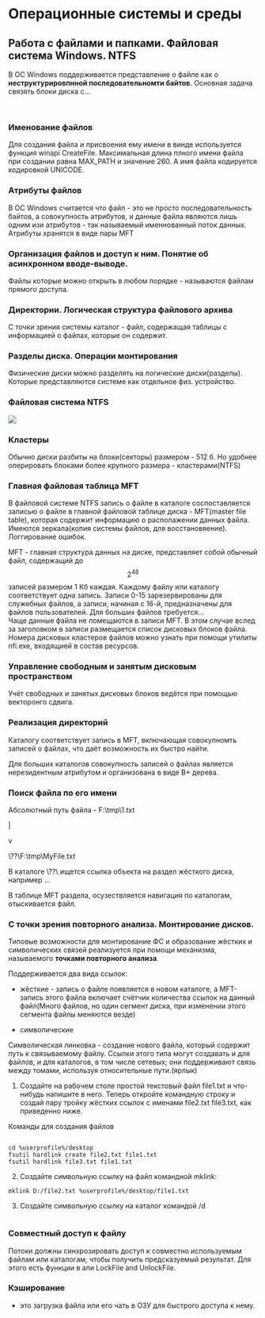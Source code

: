 Операционные системы и среды
============================

Работа с файлами и папками. Файловая система Windows. NTFS
----------------------------------------------------------

В ОС Windows поддерживается представление о файле как о **неструктурировпнной
последовательномти байтов**. Основная задача связять блоки диска с...

 

### Именование файлов

Для создания файла и присвоения ему имени в винде используется функция winapi
CreateFile. Максимальная длина плного имени файла при создании равна MAX_PATH и
значение 260. А имя файла кодируется кодировкой UNICODE.

### Атрибуты файлов

В ОС Windows считается что файл - это не просто последовательность байтов, а
совокупность атрибутов, и данные файла являются лишь одним изи атрибутов - так
называемый именнованный поток данных.  
Атрибуты хранятся в виде пары   MFT

### Организация файлов и доступ к ним. Понятие об асинхронном вводе-выводе.

Файлы которые можно открыть в любом порядке - называются файлам прямого доступа.

### Директории. Логическая структура файлового архива

С точки зрения системы каталог - файл, содержащая таблицы с информацией о
файлах, которые он содержит.

### Разделы диска. Операции монтирования

Физические диски можно разделять на логические диски(разделы). Которые
представляются системе как отдельное физ. устройство.

### Файловая система NTFS

![](../../Downloads/photo_2022-01-17_09-46-47.jpg)

### Кластеры

Обычно диски разбиты на блоки(секторы) размером - 512 б. Но удобнее оперировать
блоками более крупного размера - кластерами(NTFS)

### Главная файловая таблица MFT

В файловой системе NTFS запись о файле в каталоге соспоставляется записью о
файле в главной файловой таблице диска - MFT(master file table), которая
содержит информацию о располажении данных файла. Имеются зеркала(копия системы
файлов, для восстановяение). Логгирование ошибок.

MFT - главная структура данных на диске, представляет собой обычный файл,
содержащий до $$2^48$$ записей размером 1 Кб каждая. Каждому файлу или каталогу
соответствует одна запись. Записи 0-15 зарезервированы для служебных файлов, а
записи, начиная с 16-й, предназначены для файлов пользователей. Для больших
файлов требуется...  
Чаще данные файла не помещаются в записи MFT. В этом случае вслед за заголовком
в записи размещается список дисковых блоков файла. Номера дисковых кластеров
файлов можно узнать при помощи утилиты nfi.exe, входящией в состав ресурсов.

### Управление свободным и занятым дисковым пространством

Учёт свободных и занятых дисковых блоков ведётся при помощью векторонго сдвига.

### Реализация директорий

Каталогу соответствует запись в MFT, включающая совокупномть записей о файлах,
что даёт возможность их быстро найти.

Для больших каталогов совокупность записей о файлах является нерезидентным
атрибутом и организована в виде B+ дерева.

### Поиск файла по его имени

Абсолютный путь файла - F:\\tmp\\1.txt

\|

v

\\??\\F:\\tmp\\MyFile.txt

В каталоге \\??\\ ищется ссылка объекта на раздел жёсткого диска, например ...

В таблице MFT раздела, осузествляется навигация по каталогам, отыскивается файл.

### С точки зрения повторного анализа. Монтирование дисков.

Типовые возможности для монтирование ФС и образование жёстких и символических
связей реализуется при помощи механизма, называемого **точками повторного
анализа**.

Поддерживается два вида ссылок:

-   жёсткие - запись о файле появляется в новом каталоге, а MFT-запись этого
    файла включает счётчик количества ссылок на данный файл(Много файлов, но
    один сегмент диска, при изменении этого сегмента файлы меняются везде)

-   символические

Символическая линковка - создание нового файла, который содержит путь к
связываемому файлу. Ссылки этого типа могут создавать и для файлов, и для
каталогов, в том числе сетевых; они поддерживают связь между томами, используя
относительные пути.(ярлык)

1) Создайте на рабочем столе простой текстовый файл file1.txt и что-нибудь
напишите в него. Теперь откройте командную строку и создай пару тройку жёстких
ссылок с именами file2.txt file3.txt, как приведенно ниже.

Команды для создания файлов

~~~~~~~~~~~~~~~~~~~~~~~~~~~~~~~~~~~~~~~~~~~~~~~~~~~~~~~~~~~~~~~~~~~~~~~~~~~~~~~~

~~~~~~~~~~~~~~~~~~~~~~~~~~~~~~~~~~~~~~~~~~~~~~~~~~~~~~~~~~~~~~~~~~~~~~~~~~~~~~~~

~~~~~~~~~~~~~~~~~~~~~~~~~~~~~~~~~~~~~~~~~~~~~~~~~~~~~~~~~~~~~~~~~~~~~~~~~~~~~~~~
cd %userprofile%/desktop
fsutil hardlink create file2.txt file1.txt
fsutil hardlink file3.txt file1.txt
~~~~~~~~~~~~~~~~~~~~~~~~~~~~~~~~~~~~~~~~~~~~~~~~~~~~~~~~~~~~~~~~~~~~~~~~~~~~~~~~

2) Создайте символьную ссылку на файл командной mklink:

~~~~~~~~~~~~~~~~~~~~~~~~~~~~~~~~~~~~~~~~~~~~~~~~~~~~~~~~~~~~~~~~~~~~~~~~~~~~~~~~
mklink D:/file2.txt %userprofile%/desktop/file1.txt
~~~~~~~~~~~~~~~~~~~~~~~~~~~~~~~~~~~~~~~~~~~~~~~~~~~~~~~~~~~~~~~~~~~~~~~~~~~~~~~~

3) Создайте символьную ссылку на каталог командой /d

~~~~~~~~~~~~~~~~~~~~~~~~~~~~~~~~~~~~~~~~~~~~~~~~~~~~~~~~~~~~~~~~~~~~~~~~~~~~~~~~

~~~~~~~~~~~~~~~~~~~~~~~~~~~~~~~~~~~~~~~~~~~~~~~~~~~~~~~~~~~~~~~~~~~~~~~~~~~~~~~~

### Совместный доступ к файлу

Потоки должны синхрозировать доступ к совместно используемым файлам или
каталогам, чтобы получить предсказуемый результат. Для этого есть функции в апи
LockFile and UnlockFile.

### Кэширование

- это загрузка файла или его чать в ОЗУ для быстрого доступа к нему.
